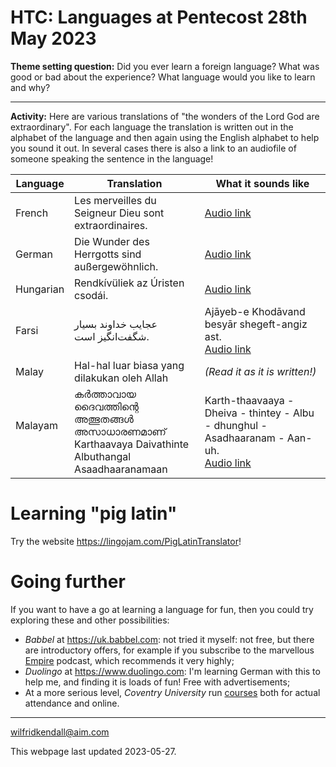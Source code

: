 # HTC: Languages at Pentecost 28th May 2023

**Theme setting question:** Did you ever learn a foreign language? What was good or bad about the experience? What language would you like to learn and why?

------

**Activity:** Here are various translations of "the wonders of the Lord God are extraordinary". For each language the translation is written out in the alphabet of the language and then again using the English alphabet to help you sound it out. In several cases there is also a link to an audiofile of someone speaking the sentence in the language!

| Language            | Translation                                                  | What it sounds like                                          |
| ------------------- | ------------------------------------------------------------ | ------------------------------------------------------------ |
| French              | Les merveilles du Seigneur Dieu sont extraordinaires.        | [Audio link](French.m4a)                                     |
| German              | Die Wunder des Herrgotts sind außergewöhnlich.               | [Audio link](German.m4a)                                     |
| Hungarian           | Rendkívüliek az Úristen csodái.                              | [Audio link](Hungarian.m4a)                                  |
| Farsi               | عجایب خداوند بسیار شگفت‌انگیز است.                            | Ajāyeb-e Khodāvand besyār shegeft-angiz ast.<br /> [Audio link](Farsi.m4a) |
| Malay               | Hal-hal luar biasa yang dilakukan oleh Allah                 | *(Read it as it is written!)*                                |
| Malayam<br /><br /> | കർത്താവായ ദൈവത്തിന്റെ അത്ഭുതങ്ങൾ അസാധാരണമാണ് <br />Karthaavaya Daivathinte Albuthangal Asaadhaaranamaan | Karth-thaavaaya - Dheiva - thintey - Albu - dhunghul - Asadhaaranam - Aan-uh.<br /> [Audio link](Malayam.m4a)<br /> |

# Learning "pig latin"

Try  the website <https://lingojam.com/PigLatinTranslator>!

# Going further

If you want to have a go at learning a language for fun, then you could try exploring these and other possibilities:

* _Babbel_ at <https://uk.babbel.com>: not tried it myself: not free, but there are introductory offers, for example if you subscribe to the marvellous [Empire](https://podcasts.apple.com/gb/podcast/empire/id1639561921) podcast, which recommends it very highly;
* _Duolingo_ at https://www.duolingo.com: I'm learning German with this to help me, and finding it is loads of fun! Free with advertisements;
* At a more serious level, _Coventry University_ run [courses](https://www.coventry.ac.uk/study-at-coventry/our-language-programme/payment-and-costs-/) both for actual attendance and online.



--------

wilfridkendall@aim.com

This webpage last updated 2023-05-27.
